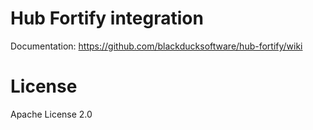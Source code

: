 # Hub Fortify integration

Documentation: https://github.com/blackducksoftware/hub-fortify/wiki

# License

Apache License 2.0

